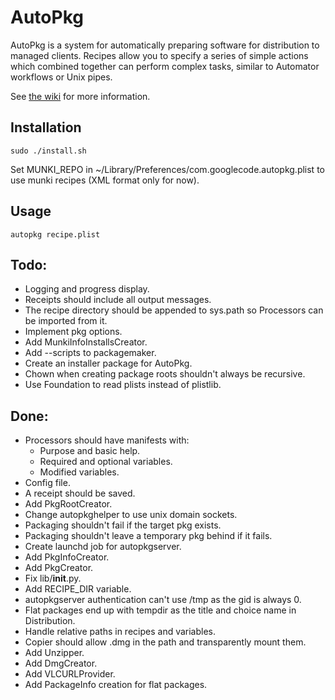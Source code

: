 AutoPkg
=======

AutoPkg is a system for automatically preparing software for distribution to
managed clients. Recipes allow you to specify a series of simple actions which
combined together can perform complex tasks, similar to Automator workflows or
Unix pipes.

See [the wiki](https://github.com/autopkg/autopkg/wiki#introduction) for more information.


Installation
------------

    sudo ./install.sh

Set MUNKI_REPO in ~/Library/Preferences/com.googlecode.autopkg.plist to use
munki recipes (XML format only for now).


Usage
-----

    autopkg recipe.plist


Todo:
-----

* Logging and progress display.
* Receipts should include all output messages.
* The recipe directory should be appended to sys.path so Processors can be
  imported from it.
* Implement pkg options.
* Add MunkiInfoInstallsCreator.
* Add --scripts to packagemaker.
* Create an installer package for AutoPkg.
* Chown when creating package roots shouldn't always be recursive.
* Use Foundation to read plists instead of plistlib.

Done:
-----
* Processors should have manifests with:
    * Purpose and basic help.
    * Required and optional variables.
    * Modified variables.
* Config file.
* A receipt should be saved.
* Add PkgRootCreator.
* Change autopkghelper to use unix domain sockets.
* Packaging shouldn't fail if the target pkg exists.
* Packaging shouldn't leave a temporary pkg behind if it fails.
* Create launchd job for autopkgserver.
* Add PkgInfoCreator.
* Add PkgCreator.
* Fix lib/__init__.py.
* Add RECIPE_DIR variable.
* autopkgserver authentication can't use /tmp as the gid is always 0.
* Flat packages end up with tempdir as the title and choice name in
  Distribution.
* Handle relative paths in recipes and variables.
* Copier should allow .dmg in the path and transparently mount them.
* Add Unzipper.
* Add DmgCreator.
* Add VLCURLProvider.
* Add PackageInfo creation for flat packages.
